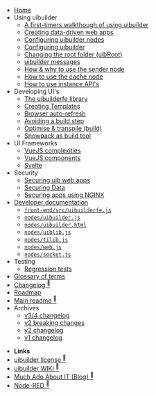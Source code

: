 * [Home](/)
* Using uibuilder
  * [A first-timers walkthough of using uibuilder](walkthrough1.md)
  * [Creating data-driven web apps](web-app-workflow.md)
  * [Configuring uibuilder nodes](uib-node-configuration.md)
  * [Configuring uibuilder](uib-configuration.md)
  * [Changing the root folder (uibRoot)](changing-uibroot.md)
  * [uibuilder messages](pre-defined-msgs.md "Catalogue of messages and properties")
  * [How & why to use the sender node](sender-node.md)
  * [How to use the cache node](cache-node.md)
  * [How to use instance API's](instance-apis.md)
* Developing UI's
  * [The uibuilderfe library](front-end-library.md)
  * [Creating Templates](creating-templates)
  * [Browser auto-refresh](browser-refresh.md)
  * [Avoiding a build step](front-end-no-build.md)
  * [Optimise & transpile (build)](front-end-builds.md)
  * [Snowpack as build tool](front-end-build-snowpack.md)
* UI Frameworks
  * [VueJS complexities](vue-complexities.md)
  * [VueJS components](vue-component-handling.md)
  * [Svelte](svelte.md)
* Security
  * [Securing uib web apps](security.md "Overview of general web app security with some specifics for Node-RED and uibuilder")
  * [Securing Data](securing-data.md "How to use flows and uibiulder middleware to secure your data")
  * [Securing apps using NGINX](uib-security-nginx.md "How to use NGINX as a reverse proxy with TLS and identity authentication")
* [Developer documentation](/?id=developer-documentation)
  * [`front-end/src/uibuilderfe.js`](uibuilderfe-js.md)
  * [`nodes/uibuilder.js`](uibuilder-js.md)
  * [`nodes/uibuilder.html`](uibuilder-html.md)
  * [`nodes/uiblib.js`](uiblib-js.md)
  * [`nodes/tilib.js`](tilib-js.md)
  * [`nodes/web.js`](web-js.md)
  * [`nodes/socket.js`](socket-js.md)
* Testing
  * [Regression tests](regression-tests.md)
* [Glossary of terms](glossary.md)
* [Changelog <sup>🔗</sup>](changelog)
* [Roadmap](roadmap)
* [Main readme <sup>🔗</sup>](uibhome)
* Archives
  * [v3/4 changelog](archived/CHANGELOG-v3-v4)
  * [v2 breaking changes](archived/v2-breaking-changes)
  * [v2 changelog](archived/CHANGELOG-v2)
  * [v1 changelog](archived/CHANGELOG-v1)

- **Links**
- [uibuilder license <sup>🔗</sup>](https://github.com/TotallyInformation/node-red-contrib-uibuilder/blob/main/LICENSE)
- [uibuilder WIKI <sup>🔗</sup>](https://github.com/TotallyInformation/node-red-contrib-uibuilder/wiki)
- [Much Ado About IT (Blog) <sup>🔗</sup>](https://it.knightnet.org.uk)
- [Node-RED <sup>🔗</sup>](https://nodered.org/)